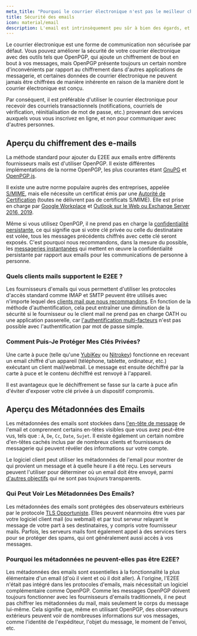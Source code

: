 ```yaml
---
meta_title: "Pourquoi le courrier électronique n'est pas le meilleur choix en matière de protection de la vie privée et de sécurité - Privacy Guides"
title: Sécurité des emails
icon: material/email
description: L'email est intrinsèquement peu sûr à bien des égards, et voici quelques-unes des raisons pour lesquelles il n'est pas notre premier choix en matière de communications sécurisées.
---
```


Le courrier électronique est une forme de communication non sécurisée par défaut. Vous pouvez améliorer la sécurité de votre courrier électronique avec des outils tels que OpenPGP, qui ajoute un chiffrement de bout en bout à vos messages, mais OpenPGP présente toujours un certain nombre d'inconvénients par rapport au chiffrement dans d'autres applications de messagerie, et certaines données de courrier électronique ne peuvent jamais être chiffrées de manière inhérente en raison de la manière dont le courrier électronique est conçu.

Par conséquent, il est préférable d'utiliser le courrier électronique pour recevoir des courriels transactionnels (notifications, courriels de vérification, réinitialisation de mot de passe, etc.) provenant des services auxquels vous vous inscrivez en ligne, et non pour communiquer avec d'autres personnes.

## Aperçu du chiffrement des e-mails

La méthode standard pour ajouter du E2EE aux emails entre différents fournisseurs mails est d'utiliser OpenPGP. Il existe différentes implémentations de la norme OpenPGP, les plus courantes étant [GnuPG](https://en.wikipedia.org/wiki/GNU_Privacy_Guard) et [OpenPGP.js](https://openpgpjs.org).

Il existe une autre norme populaire auprès des entreprises, appelée [S/MIME](https://en.wikipedia.org/wiki/S/MIME), mais elle nécessite un certificat émis par une [Autorité de Certification](https://en.wikipedia.org/wiki/Certificate_authority) (toutes ne délivrent pas de certificats S/MIME). Elle est prise en charge par [Google Workplace](https://support.google.com/a/topic/9061730?hl=en&ref_topic=9061731) et [Outlook sur le Web ou Exchange Server 2016, 2019](https://support.office.com/en-us/article/encrypt-messages-by-using-s-mime-in-outlook-on-the-web-878c79fc-7088-4b39-966f-14512658f480).

Même si vous utilisez OpenPGP, il ne prend pas en charge la [confidentialité persistante](https://en.wikipedia.org/wiki/Forward_secrecy), ce qui signifie que si votre clé privée ou celle du destinataire est volée, tous les messages précédents chiffrés avec cette clé seront exposés. C'est pourquoi nous recommandons, dans la mesure du possible, les [messageries instantanées](../real-time-communication.md) qui mettent en œuvre la confidentialité persistante par rapport aux emails pour les communications de personne à personne.

### Quels clients mails supportent le E2EE ?

Les fournisseurs d'emails qui vous permettent d'utiliser les protocoles d'accès standard comme IMAP et SMTP peuvent être utilisés avec n'importe lequel des [clients mail que nous recommandons](../email-clients.md). En fonction de la méthode d'authentification, cela peut entraîner une diminution de la sécurité si le fournisseur ou le client mail ne prend pas en charge OATH ou une application passerelle, car [l'authentification multi-facteurs](/basics/multi-factor-authentication/) n'est pas possible avec l'authentification par mot de passe simple.

### Comment Puis-Je Protéger Mes Clés Privées?

Une carte à puce (telle qu'une [YubiKey](https://support.yubico.com/hc/en-us/articles/360013790259-Using-Your-YubiKey-with-OpenPGP) ou [Nitrokey](https://www.nitrokey.com)) fonctionne en recevant un email chiffré d'un appareil (téléphone, tablette, ordinateur, etc.) exécutant un client mail/webmail. Le message est ensuite déchiffré par la carte à puce et le contenu déchiffré est renvoyé à l'appareil.

Il est avantageux que le déchiffrement se fasse sur la carte à puce afin d'éviter d'exposer votre clé privée à un dispositif compromis.

## Aperçu des Métadonnées des Emails

Les métadonnées des emails sont stockées dans [l'en-tête de message](https://en.wikipedia.org/wiki/Email#Message_header) de l'email et comprennent certains en-têtes visibles que vous avez peut-être vus, tels que : `À`, `De`, `Cc`, `Date`, `Sujet`. Il existe également un certain nombre d'en-têtes cachés inclus par de nombreux clients et fournisseurs de messagerie qui peuvent révéler des informations sur votre compte.

Le logiciel client peut utiliser les métadonnées de l'email pour montrer de qui provient un message et à quelle heure il a été reçu. Les serveurs peuvent l'utiliser pour déterminer où un email doit être envoyé, parmi [d'autres objectifs](https://en.wikipedia.org/wiki/Email#Message_header) qui ne sont pas toujours transparents.

### Qui Peut Voir Les Métadonnées Des Emails?

Les métadonnées des emails sont protégées des observateurs extérieurs par le protocole [TLS Opportuniste](https://en.wikipedia.org/wiki/Opportunistic_TLS). Elles peuvent néanmoins être vues par votre logiciel client mail (ou webmail) et par tout serveur relayant le message de votre part à ses destinataires, y compris votre fournisseur mails. Parfois, les serveurs mails font également appel à des services tiers pour se protéger des spams, qui ont généralement aussi accès à vos messages.

### Pourquoi les métadonnées ne peuvent-elles pas être E2EE?

Les métadonnées des emails sont essentielles à la fonctionnalité la plus élémentaire d'un email (d'où il vient et où il doit aller). À l'origine, l'E2EE n'était pas intégré dans les protocoles d'emails, mais nécessitait un logiciel complémentaire comme OpenPGP. Comme les messages OpenPGP doivent toujours fonctionner avec les fournisseurs d'emails traditionnels, il ne peut pas chiffrer les métadonnées du mail, mais seulement le corps du message lui-même. Cela signifie que, même en utilisant OpenPGP, des observateurs extérieurs peuvent voir de nombreuses informations sur vos messages, comme l'identité de l'expéditeur, l'objet du message, le moment de l'envoi, etc.
